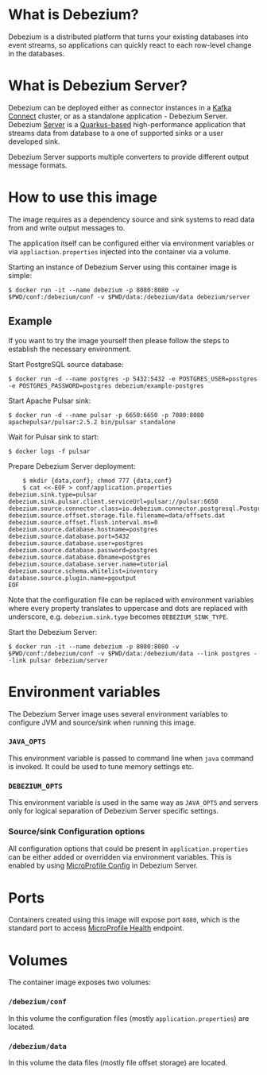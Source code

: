# What is Debezium?

Debezium is a distributed platform that turns your existing databases into event streams, so applications can quickly react to each row-level change in the databases.

# What is Debezium Server?

Debezium can be deployed either as connector instances in a [Kafka Connect](https://kafka.apache.org/documentation/#connect) cluster, or as a standalone application - Debezium Server.
Debezium [Server](https://debezium.io/documentation/reference/operations/debezium-server.html) is a [Quarkus-based](https://quarkus.io/) high-performance application that streams data from database to a one of supported sinks or a user developed sink.

Debezium Server supports multiple converters to provide different output message formats.


# How to use this image

The image requires as a dependency source and sink systems to read data from and write output messages to.

The application itself can be configured either via environment variables or via `appliaction.properties` injected into the container via a volume.

Starting an instance of Debezium Server using this container image is simple:

    $ docker run -it --name debezium -p 8080:8080 -v $PWD/conf:/debezium/conf -v $PWD/data:/debezium/data debezium/server


## Example

If you want to try the image yourself then please follow the steps to establish the necessary environment.

Start PostgreSQL source database:

    $ docker run -d --name postgres -p 5432:5432 -e POSTGRES_USER=postgres -e POSTGRES_PASSWORD=postgres debezium/example-postgres

Start Apache Pulsar sink:

    $ docker run -d --name pulsar -p 6650:6650 -p 7080:8080 apachepulsar/pulsar:2.5.2 bin/pulsar standalone

Wait for Pulsar sink to start:

    $ docker logs -f pulsar

Prepare Debezium Server deployment:

```
    $ mkdir {data,conf}; chmod 777 {data,conf}
    $ cat <<-EOF > conf/application.properties
debezium.sink.type=pulsar
debezium.sink.pulsar.client.serviceUrl=pulsar://pulsar:6650
debezium.source.connector.class=io.debezium.connector.postgresql.PostgresConnector
debezium.source.offset.storage.file.filename=data/offsets.dat
debezium.source.offset.flush.interval.ms=0
debezium.source.database.hostname=postgres
debezium.source.database.port=5432
debezium.source.database.user=postgres
debezium.source.database.password=postgres
debezium.source.database.dbname=postgres
debezium.source.database.server.name=tutorial
debezium.source.schema.whitelist=inventory
database.source.plugin.name=pgoutput
EOF
```

Note that the configuration file can be replaced with environment variables where every property translates to uppercase and dots are replaced with underscore, e.g. `debezium.sink.type` becomes `DEBEZIUM_SINK_TYPE`.

Start the Debezium Server:

    $ docker run -it --name debezium -p 8080:8080 -v $PWD/conf:/debezium/conf -v $PWD/data:/debezium/data --link postgres --link pulsar debezium/server


# Environment variables

The Debezium Server image uses several environment variables to configure JVM and source/sink when running this image.


### `JAVA_OPTS`

This environment variable is passed to command line when `java` command is invoked.
It could be used to tune memory settings etc.

### `DEBEZIUM_OPTS`

This environment variable is used in the same way as `JAVA_OPTS` and servers only for logical separation of Debezium Server specific settings.

### Source/sink Configuration options

All configuration options that could be present in `application.properties` can be either added or overridden via environment variables.
This is enabled by using [MicroProfile Config](https://github.com/eclipse/microprofile-config) in Debezium Server.



# Ports

Containers created using this image will expose port `8080`, which is the standard port to access [MicroProfile Health](https://github.com/eclipse/microprofile-health) endpoint.


# Volumes

The container image exposes two volumes:

### `/debezium/conf`

In this volume the configuration files (mostly `application.properties`) are located.

### `/debezium/data`

In this volume the data files (mostly file offset storage) are located.
